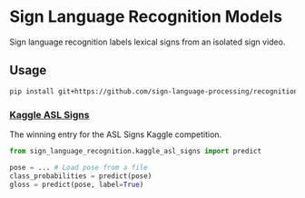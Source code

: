 # Sign Language Recognition Models

Sign language recognition labels lexical signs from an isolated sign video.

## Usage

```bash
pip install git+https://github.com/sign-language-processing/recognition
```

### [Kaggle ASL Signs](sign_language_recognition/kaggle_asl_signs)

The winning entry for the ASL Signs Kaggle competition.

```py
from sign_language_recognition.kaggle_asl_signs import predict

pose = ... # Load pose from a file
class_probabilities = predict(pose)
gloss = predict(pose, label=True)
```

